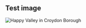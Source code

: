 ## Test image

![Happy Valley in Croydon Borough](https://res.cloudinary.com/rowlando/image/upload/c_scale,e_auto_contrast,r_30,w_1238/v1592377296/microblog/eliot-happy-valley_amufip.png)
